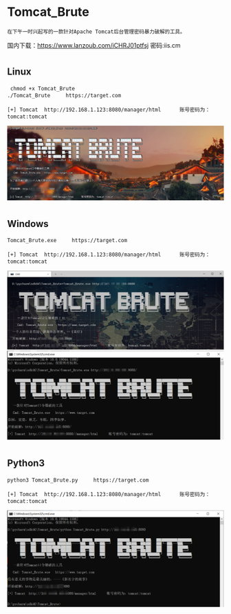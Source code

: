 # Tomcat_Brute

```
在下午一时兴起写的一款针对Apache Tomcat后台管理密码暴力破解的工具。
```
国内下载：https://www.lanzoub.com/iCHRJ01ptfsj 密码:iis.cm
#
## Linux
```
 chmod +x Tomcat_Brute 
./Tomcat_Brute     https://target.com

[+] Tomcat  http://192.168.1.123:8080/manager/html      账号密码为：tomcat:tomcat
```
![image](./img/Linux_20220319202859.png?raw=true)
#
## Windows
```
Tomcat_Brute.exe     https://target.com

[+] Tomcat  http://192.168.1.123:8080/manager/html      账号密码为：tomcat:tomcat
```
![image](./img/20220319200649.png?raw=true)
![image](./img/20220319200838.png?raw=true)
#
## Python3
```
python3 Tomcat_Brute.py     https://target.com

[+] Tomcat  http://192.168.1.123:8080/manager/html      账号密码为：tomcat:tomcat
```
![image](./img/Python_20220319203539.png?raw=true)
